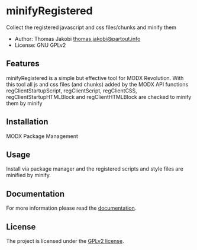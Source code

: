 # minifyRegistered

Collect the registered javascript and css files/chunks and minify them

- Author: Thomas Jakobi <thomas.jakobi@partout.info>
- License: GNU GPLv2

## Features

minifyRegistered is a simple but effective tool for MODX Revolution. With this 
tool all js and css files (and chunks) added by the MODX API functions 
regClientStartupScript, regClientScript, regClientCSS, regClientStartupHTMLBlock
and regClientHTMLBlock are checked to minify them by minify

## Installation

MODX Package Management

## Usage

Install via package manager and the registered scripts and style files are minified by minify.

## Documentation

For more information please read the [documentation](https://jako.github.io/minifyRegistered/).

## License

The project is licensed under the [GPLv2 license](https://github.com/Jako/minifyRegistered/blob/master/core/components/minifyregistered/docs/license.md).
